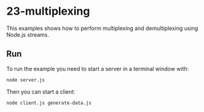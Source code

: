 # 23-multiplexing

This examples shows how to perform multiplexing and demultiplexing using Node.js streams.


## Run

To run the example you need to start a server in a terminal window with:

```bash
node server.js
```

Then you can start a client:

```bash
node client.js generate-data.js
```
